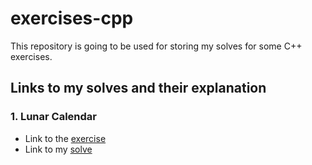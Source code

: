 # exercises-cpp
This repository is going to be used for storing my solves for some C++ exercises.

## Links to my solves and their explanation

### 1. **Lunar Calendar**

- Link to the [exercise](https://github.com/ViniciusKnop01/exercises-cpp/blob/main/lunarCalendar.md) 
- Link to my [solve](https://github.com/ViniciusKnop01/exercises-cpp/blob/main/lunarCalendar.cpp)
